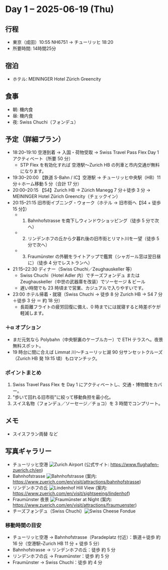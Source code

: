 # Day 1 – 2025-06-19 (Thu)

## 行程
- 東京（成田）10:55 NH6751 → チューリッヒ 18:20
- 所要時間: 14時間25分

## 宿泊
- ホテル: MEININGER Hotel Zürich Greencity

## 食事
- 朝: 機内食
- 昼: 機内食
- 夜: Swiss Chuchi（フォンデュ）

## 予定（詳細プラン）
- 18:20–19:10 空港到着 → 入国・荷物受取 → Swiss Travel Pass Flex Day 1 アクティベート（所要 50 分）
  - STP Flex を有効化すれば 空港駅〜Zurich HB の列車と市内交通が無料になります。
- 19:30–20:00 【鉄道 S-Bahn / IC】空港駅 → チューリッヒ中央駅（HB）11 分＋ホーム移動 5 分（合計 17 分）
- 20:00–20:15 【S4】Zurich HB → Zürich Manegg 7 分＋徒歩 3 分 → MEININGER Hotel Zürich Greencity（チェックイン）
- 20:15–21:15 旧市街イブニング・ウォーク（ホテル → 旧市街へ【S4 + 徒歩 15 分】）
  - 1) Bahnhofstrasse を南下しウィンドウショッピング（徒歩 5 分で次へ）
  - 2) リンデンホフの丘から夕暮れ後の旧市街とリマト川を一望（徒歩 5 分で次へ）
  - 3) Fraumünster の外観をライトアップで鑑賞（シャガール窓は翌日昼に）（徒歩 4 分でレストランへ）
- 21:15–22:30 ディナー（Swiss Chuchi／Zeughauskeller 等）
  - Swiss Chuchi（Hotel Adler 内）でチーズフォンデュ または Zeughauskeller（中世の武器庫を改装）でソーセージ & ビール
  - 遅い時間でも 23 時頃まで営業、カジュアルで入りやすいです。
- 23:00 ホテル帰着・就寝（Swiss Chuchi → 徒歩 8 分 Zurich HB → S4 7 分＋徒歩 3 分 ＝ 約 18 分）
  - 長距離フライトの疲労回復に備え、0 時までには就寝すると時差ボケが軽減します。

### ＋α オプション
- まだ元気なら Polybahn（中央駅裏のケーブルカー）で ETH テラスへ。夜景無料スポット。
- 19 時台に間に合えば Limmat 川〜チューリッヒ湖 90 分サンセットクルーズ（Zurich HB 発 19:15 頃）もロマンチック。

### ポイントまとめ
1. Swiss Travel Pass Flex を Day 1 にアクティベートし、交通・博物館をカバー。
2. "歩いて回れる旧市街"に絞って移動負担を最小化。
3. スイス名物（フォンデュ／ソーセージ／チョコ）を 3 時間でコンプリート。

## メモ
- スイスフラン両替 など

## 写真ギャラリー
- チューリッヒ空港 ![Zurich Airport](https://source.unsplash.com/twIzCL3YSRI/800x600) (公式サイト: https://www.flughafen-zuerich.ch/en)
- Bahnhofstrasse  ![Bahnhofstrasse](https://source.unsplash.com/8RVE8SlJIIE/800x600) (案内: https://www.zuerich.com/en/visit/attractions/bahnhofstrasse)
- リンデンホフの丘 ![Lindenhof Hill View](https://source.unsplash.com/ifOa39xcjNI/800x600) (案内: https://www.zuerich.com/en/visit/sightseeing/lindenhof)
- Fraumünster 夜景 ![Fraumünster at Night](https://source.unsplash.com/BOKmoBt7ZTk/800x600) (案内: https://www.zuerich.com/en/visit/attractions/fraumuenster)
- チーズフォンデュ（Swiss Chuchi）![Swiss Cheese Fondue](https://mia-travelista.com/cheese-fondue-swiss-chuchi/)

### 移動時間の目安
- チューリッヒ空港 → Bahnhofstrasse（Paradeplatz 付近）：鉄道＋徒歩 約 16 分（空港駅–Zurich HB 11 分 + 徒歩 5 分）
- Bahnhofstrasse → リンデンホフの丘：徒歩 約 5 分
- リンデンホフの丘 → Fraumünster：徒歩 約 5 分
- Fraumünster → Swiss Chuchi：徒歩 約 4 分